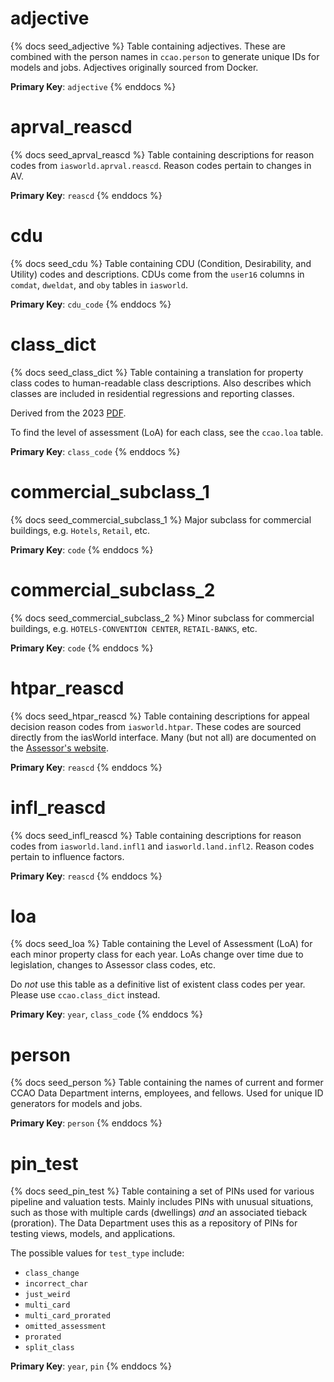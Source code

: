 # adjective

{% docs seed_adjective %}
Table containing adjectives. These are combined with the person names in
`ccao.person` to generate unique IDs for models and jobs. Adjectives originally
sourced from Docker.

**Primary Key**: `adjective`
{% enddocs %}

# aprval_reascd

{% docs seed_aprval_reascd %}
Table containing descriptions for reason codes from `iasworld.aprval.reascd`.
Reason codes pertain to changes in AV.

**Primary Key**: `reascd`
{% enddocs %}

# cdu

{% docs seed_cdu %}
Table containing CDU (Condition, Desirability, and Utility) codes and
descriptions. CDUs come from the `user16` columns in `comdat`, `dweldat`, and `oby`
tables in `iasworld`.

**Primary Key**: `cdu_code`
{% enddocs %}

# class_dict

{% docs seed_class_dict %}
Table containing a translation for property class codes to human-readable class
descriptions. Also describes which classes are included in residential
regressions and reporting classes.

Derived from the 2023
[PDF](https://prodassets.cookcountyassessor.com/s3fs-public/form_documents/Definitions%20for%20Classifications_2023.pdf).

To find the level of assessment (LoA) for each class, see the `ccao.loa` table.

**Primary Key**: `class_code`
{% enddocs %}

# commercial_subclass_1

{% docs seed_commercial_subclass_1 %}
Major subclass for commercial buildings, e.g. `Hotels`, `Retail`, etc.

**Primary Key**: `code`
{% enddocs %}

# commercial_subclass_2

{% docs seed_commercial_subclass_2 %}
Minor subclass for commercial buildings, e.g. `HOTELS-CONVENTION CENTER`,
`RETAIL-BANKS`, etc.

**Primary Key**: `code`
{% enddocs %}

# htpar_reascd

{% docs seed_htpar_reascd %}
Table containing descriptions for appeal decision reason codes from
`iasworld.htpar`. These codes are sourced directly from the iasWorld interface.
Many (but not all) are documented on the [Assessor's website](https://www.cookcountyassessor.com/form-document/assessor-reason-codes).

**Primary Key**: `reascd`
{% enddocs %}

# infl_reascd

{% docs seed_infl_reascd %}
Table containing descriptions for reason codes from `iasworld.land.infl1`
and `iasworld.land.infl2`. Reason codes pertain to influence factors.

**Primary Key**: `reascd`
{% enddocs %}

# loa

{% docs seed_loa %}
Table containing the Level of Assessment (LoA) for each minor property class
for each year. LoAs change over time due to legislation, changes to Assessor
class codes, etc.

Do *not* use this table as a definitive list of existent class codes per year.
Please use `ccao.class_dict` instead.

**Primary Key**: `year`, `class_code`
{% enddocs %}

# person

{% docs seed_person %}
Table containing the names of current and former CCAO Data Department interns,
employees, and fellows. Used for unique ID generators for models and jobs.

**Primary Key**: `person`
{% enddocs %}

# pin_test

{% docs seed_pin_test %}
Table containing a set of PINs used for various pipeline and valuation tests.
Mainly includes PINs with unusual situations, such as those with multiple cards
(dwellings) _and_ an associated tieback (proration). The Data Department uses
this as a repository of PINs for testing views, models, and applications.

The possible values for `test_type` include:

- `class_change`
- `incorrect_char`
- `just_weird`
- `multi_card`
- `multi_card_prorated`
- `omitted_assessment`
- `prorated`
- `split_class`

**Primary Key**: `year`, `pin`
{% enddocs %}

